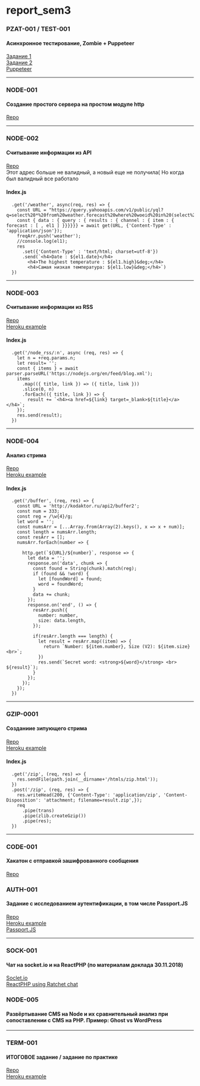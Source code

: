 # report_sem3

### PZAT-001 / TEST-001    
#### Асинхронное тестирование, Zombie + Puppeteer
[Задание 1](https://github.com/nvkuznetsova/labs_sem3/tree/master/ex1_0709)<br>
[Задание 2](https://github.com/nvkuznetsova/labs_sem3/tree/master/ex2_0709)<br>
[Puppeteer](https://github.com/nvkuznetsova/labs_sem3/tree/master/ex3_0709)

-----
### NODE-001 
#### Создание простого сервера на простом модуле http<br>
[Repo](https://github.com/nvkuznetsova/labs_sem3/tree/master/lab2_1409/ex2)

-----
### NODE-002 
#### Считывание информации из API
[Repo](https://github.com/nvkuznetsova/lab3)<br>
Этот адрес больше не валидный, а новый еще не получила( Но когда был валидный все работало
#### Index.js
```
  .get('/weather', async(req, res) => {
    const URL = "https://query.yahooapis.com/v1/public/yql?q=select%20*%20from%20weather.forecast%20where%20woeid%20in%20(select%20woeid%20from%20geo.places(1)%20where%20woeid%3D%222123260%22)%20and%20u%3D'c'&format=json&env=store%3A%2F%2Fdatatables.org%2Falltableswithkeys";
    const { data : { query : { results : { channel : { item : { forecast : [ , el1 ] }}}}}} = await get(URL, {'Content-Type' : 'application/json'});
    freqArr.push('weather');
    //console.log(el1);
    res
      .set({'Content-Type' : 'text/html; charset=utf-8'})
      .send(`<h4>Date : ${el1.date}</h4>
        <h4>The highest temperature : ${el1.high}&deg;</h4>
        <h4>Самая низкая температура: ${el1.low}&deg;</h4>`)
  })
```
-----
### NODE-003
#### Считывание информации из RSS
[Repo](https://github.com/nvkuznetsova/lab3)<br>
[Heroku example](https://safe-coast-86169.herokuapp.com/node_rss/7)<br>
#### Index.js
```
  .get('/node_rss/:n', async (req, res) => {
    let n = +req.params.n;
    let result= '';
    const { items } = await parser.parseURL('https://nodejs.org/en/feed/blog.xml');
    items
      .map(({ title, link }) => ({ title, link }))
      .slice(0, n)
      .forEach(({ title, link }) => {
        result += `<h4><a href=${link} target=_blank>${title}</a></h4>`;
    });
    res.send(result);
  })
```
-----
### NODE-004
#### Анализ стрима
[Repo](https://github.com/nvkuznetsova/lab3)<br>
[Heroku example](https://safe-coast-86169.herokuapp.com/buffer)<br>
#### Index.js
```
  .get('/buffer', (req, res) => {
    const URL = 'http://kodaktor.ru/api2/buffer2';
    const num = 333;
    const reg = /\w{4}/g;
    let word = '';
    const numsArr = [...Array.from(Array(2).keys(), x => x + num)];
    const length = numsArr.length;
    const resArr = [];
    numsArr.forEach(number => {

      http.get(`${URL}/${number}`, response => {
        let data = '';
        response.on('data', chunk => {
          const found = String(chunk).match(reg);
          if (found && !word) {
            let [foundWord] = found;
            word = foundWord;
          }
          data += chunk;
        });
        response.on('end', () => {
          resArr.push({
            number: number,
            size: data.length,
          });

          if(resArr.length === length) {
            let result = resArr.map((item) => {
              return `Number: ${item.number}, Size (V2): ${item.size} <br>`;
            })
            res.send(`Secret word: <strong>${word}</strong> <br> ${result}`);
          } 
        });
      });
    });
  })
```
-----
### GZIP-0001
#### Созданиие зипующего стрима
[Repo](https://github.com/nvkuznetsova/lab3)<br>
[Heroku example](https://safe-coast-86169.herokuapp.com/zip)<br>
#### Index.js
```
  .get('/zip', (req, res) => {
    res.sendFile(path.join(__dirname+'/htmls/zip.html'));
  })
  .post('/zip', (req, res) => {
    res.writeHead(200, {'Content-Type': 'application/zip', 'Content-Disposition': 'attachment; filename=result.zip',});
    req
      .pipe(trans)
      .pipe(zlib.createGzip())
      .pipe(res);
  })
```
-----
### CODE-001
#### Хакатон с отправкой зашифрованного сообщения
[Repo](https://github.com/nvkuznetsova/report_sem3/tree/master/23112018)

### AUTH-001
#### Задание с исследованием аутентификации, в том числе Passport.JS
[Repo](https://github.com/nvkuznetsova/authentication/tree/master)<br>
[Heroku example](https://ancient-ocean-93292.herokuapp.com/login)<br>
[Passport.JS](https://github.com/nvkuznetsova/authentication/tree/google_auth)

-----
### SOCK-001
#### Чат на socket.io и на ReactPHP (по материалам доклада 30.11.2018)
[Soclet.io](https://github.com/nvkuznetsova/report_sem3/tree/master/node_chat)<br>
[ReactPHP using Ratchet chat](https://github.com/nvkuznetsova/report_sem3/tree/master/ratchet_chat)

### NODE-005
#### Развёртывание CMS на Node и их сравнительный анализ при сопоставлении с CMS на PHP. Пример: Ghost vs WordPress
-----
### TERM-001
#### ИТОГОВОЕ задание / задание по практике
[Repo](https://github.com/nvkuznetsova/practice_sem3)<br>
[Heroku example](https://young-mountain-79735.herokuapp.com)
